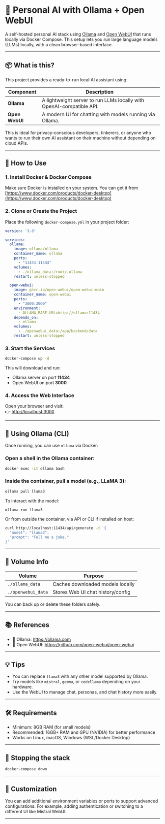 # 🧠 Personal AI with Ollama + Open WebUI

A self-hosted personal AI stack using [Ollama](https://ollama.com/) and [Open WebUI](https://github.com/open-webui/open-webui) that runs locally via Docker Compose. This setup lets you run large language models (LLMs) locally, with a clean browser-based interface.

---

## 📦 What is this?

This project provides a ready-to-run local AI assistant using:

| Component     | Description |
|---------------|-------------|
| **Ollama**     | A lightweight server to run LLMs locally with OpenAI-compatible API. |
| **Open WebUI** | A modern UI for chatting with models running via Ollama. |

This is ideal for privacy-conscious developers, tinkerers, or anyone who wants to run their own AI assistant on their machine without depending on cloud APIs.

---

## 🚀 How to Use

### 1. **Install Docker & Docker Compose**
Make sure Docker is installed on your system. You can get it from [https://www.docker.com/products/docker-desktop](https://www.docker.com/products/docker-desktop)

### 2. **Clone or Create the Project**

Place the following `docker-compose.yml` in your project folder:

```yaml
version: '3.8'

services:
  ollama:
    image: ollama/ollama
    container_name: ollama
    ports:
      - "11434:11434"
    volumes:
      - ./ollama_data:/root/.ollama
    restart: unless-stopped

  open-webui:
    image: ghcr.io/open-webui/open-webui:main
    container_name: open-webui
    ports:
      - "3000:3000"
    environment:
      - OLLAMA_BASE_URL=http://ollama:11434
    depends_on:
      - ollama
    volumes:
      - ./openwebui_data:/app/backend/data
    restart: unless-stopped
```

### 3. **Start the Services**

```bash
docker-compose up -d
```

This will download and run:
- Ollama server on port **11434**
- Open WebUI on port **3000**

### 4. **Access the Web Interface**

Open your browser and visit:  
👉 [http://localhost:3000](http://localhost:3000)

---

## 🧠 Using Ollama (CLI)

Once running, you can use `ollama` via Docker:

### Open a shell in the Ollama container:
```bash
docker exec -it ollama bash
```

### Inside the container, pull a model (e.g., LLaMA 3):
```bash
ollama pull llama3
```

To interact with the model:
```bash
ollama run llama3
```

Or from outside the container, via API or CLI if installed on host:
```bash
curl http://localhost:11434/api/generate -d '{
  "model": "llama3",
  "prompt": "Tell me a joke."
}'
```

---

## 📁 Volume Info

| Volume         | Purpose                         |
|----------------|----------------------------------|
| `./ollama_data`    | Caches downloaded models locally |
| `./openwebui_data` | Stores Web UI chat history/config |

You can back up or delete these folders safely.

---

## 📚 References

- 🔗 Ollama: https://ollama.com
- 🔗 Open WebUI: https://github.com/open-webui/open-webui

---

## 💡 Tips

- You can replace `llama3` with any other model supported by Ollama.
- Try models like `mistral`, `gemma`, or `codellama` depending on your hardware.
- Use the WebUI to manage chat, personas, and chat history more easily.

---

## 🛠️ Requirements

- Minimum: 8GB RAM (for small models)
- Recommended: 16GB+ RAM and GPU (NVIDIA) for better performance
- Works on Linux, macOS, Windows (WSL/Docker Desktop)

---

## 🧼 Stopping the stack

```bash
docker-compose down
```

---

## 🧩 Customization

You can add additional environment variables or ports to support advanced configurations. For example, adding authentication or switching to a different UI like Mistral WebUI.

---
